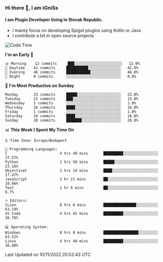 ### Hi there 👋, I am iGniSs

#### I am Plugin Developer living in Slovak Republic.
- I mainly focus on developing Spigot plugins using Kotlin or Java
- I contribute a bit in open source projects

<!--START_SECTION:waka-->
![Code Time](http://img.shields.io/badge/Code%20Time-958%20hrs%2051%20mins-blue)

**I'm an Early 🐤** 

```text
🌞 Morning    12 commits     ███░░░░░░░░░░░░░░░░░░░░░░   12.0% 
🌆 Daytime    42 commits     ██████████░░░░░░░░░░░░░░░   42.0% 
🌃 Evening    46 commits     ███████████░░░░░░░░░░░░░░   46.0% 
🌙 Night      0 commits      ░░░░░░░░░░░░░░░░░░░░░░░░░   0.0%

```
📅 **I'm Most Productive on Sunday** 

```text
Monday       23 commits     █████░░░░░░░░░░░░░░░░░░░░   23.0% 
Tuesday      15 commits     ███░░░░░░░░░░░░░░░░░░░░░░   15.0% 
Wednesday    1 commits      ░░░░░░░░░░░░░░░░░░░░░░░░░   1.0% 
Thursday     16 commits     ████░░░░░░░░░░░░░░░░░░░░░   16.0% 
Friday       1 commits      ░░░░░░░░░░░░░░░░░░░░░░░░░   1.0% 
Saturday     16 commits     ████░░░░░░░░░░░░░░░░░░░░░   16.0% 
Sunday       28 commits     ███████░░░░░░░░░░░░░░░░░░   28.0%

```


📊 **This Week I Spent My Time On** 

```text
⌚︎ Time Zone: Europe/Budapest

💬 Programming Languages: 
C                        4 hrs 49 mins       █████████░░░░░░░░░░░░░░░░   37.57% 
Python                   2 hrs 58 mins       █████░░░░░░░░░░░░░░░░░░░░   23.16% 
ObjectiveC               2 hrs 14 mins       ████░░░░░░░░░░░░░░░░░░░░░   17.47% 
JavaScript               1 hr 21 mins        ██░░░░░░░░░░░░░░░░░░░░░░░   10.66% 
Text                     1 hr 6 mins         ██░░░░░░░░░░░░░░░░░░░░░░░   8.7%

🔥 Editors: 
CLion                    8 hrs 6 mins        ███████████████░░░░░░░░░░   63.24% 
VS Code                  4 hrs 42 mins       █████████░░░░░░░░░░░░░░░░   36.76%

💻 Operating System: 
Windows                  8 hrs 8 mins        ████████████████░░░░░░░░░   63.52% 
Linux                    4 hrs 40 mins       █████████░░░░░░░░░░░░░░░░   36.48%

```


 Last Updated on 10/11/2022 20:52:43 UTC
<!--END_SECTION:waka-->